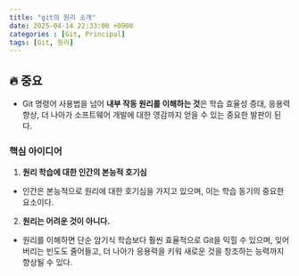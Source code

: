 ```yaml
---
title: "git의 원리 소개"
date: 2025-04-14 22:33:00 +0900
categories : [Git, Principal]
tags: [Git, 원리]
---
```


## **🔥 중요**

- Git 명령어 사용법을 넘어 **내부 작동 원리를 이해하는 것**은 학습 효율성 증대, 응용력 향상, 더 나아가 소프트웨어 개발에 대한 영감까지 얻을 수 있는 중요한 발판이 된다.

### **핵심 아이디어**

1. **원리 학습에 대한 인간의 본능적 호기심**
- 인간은 본능적으로 원리에 대한 호기심을 가지고 있으며, 이는 학습 동기의 중요한 요소이다.
2. **원리는 어려운 것이 아니다.**
- 원리를 이해하면 단순 암기식 학습보다 훨씬 효율적으로 Git을 익힐 수 있으며, 잊어버리는 빈도도 줄어들고, 더 나아가 응용력을 키워 새로운 것을 창조하는 능력까지 향상될 수 있다.
